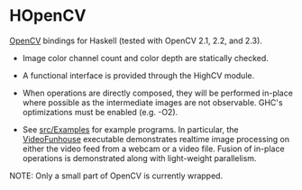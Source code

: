 # HOpenCV

[OpenCV](http://opencv.willowgarage.com/wiki/) bindings for Haskell
(tested with OpenCV 2.1, 2.2, and 2.3).

- Image color channel count and color depth are statically checked.

- A functional interface is provided through the HighCV module.

- When operations are directly composed, they will be performed
  in-place where possible as the intermediate images are not
  observable. GHC's optimizations must be enabled (e.g. -O2).

- See
  [src/Examples](https://github.com/acowley/HOpenCV/tree/master/src/Examples)
  for example programs. In particular, the
  [VideoFunhouse](https://github.com/acowley/HOpenCV/tree/master/src/Examples/VideoFunhouse)
  executable demonstrates realtime image processing on either the
  video feed from a webcam or a video file. Fusion of in-place
  operations is demonstrated along with light-weight parallelism.

NOTE: Only a small part of OpenCV is currently wrapped.


